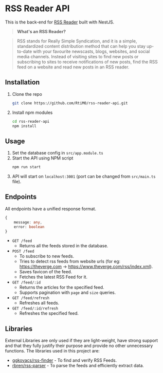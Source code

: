 # RSS Reader API

This is the back-end for [RSS Reader](https://github.com/RtiM0/rss-reader) built with NestJS.
> **What's an RSS Reader?**

> RSS stands for Really Simple Syndication, and it is a simple, standardized content distribution method that can help you stay up-to-date with your favourite newscasts, blogs, websites, and social media channels. Instead of visiting sites to find new posts or subscribing to sites to receive notifications of new posts, find the RSS feed on a website and read new posts in an RSS reader.

## Installation

1. Clone the repo
	```bash
	git clone https://github.com/RtiM0/rss-reader-api.git
	```
2. Install npm modules
	```bash
	cd rss-reader-api
	npm install
	```

## Usage
1. Set the database config in ``src/app.module.ts``
2. Start the API using NPM script
	```bash
	npm run start
	```
3. API will start on ```localhost:3001``` (port can be changed from ``src/main.ts`` file).
## Endpoints
All endpoints have a unified response format.
```ts
{
	message: any,
	error: boolean
}
```
- ``GET /feed``
	- Returns all the feeds stored in the database.
- ``POST /feed``
	- To subscribe to new feeds.
	- Tries to detect rss feeds from website urls (for eg: https://theverge.com -> https://www.theverge.com/rss/index.xml).
	- Saves favicon of the feed.
	- Fetches the latest RSS Feed for it.
- ``GET /feed/:id``
	- Returns the articles for the specified feed.
	- Supports pagination with ``page`` and ``size`` queries.
- ``GET /feed/refresh``
	- Refreshes all feeds.
- ``GET /feed/:id/refresh``
	- Refreshes the specified feed.
## Libraries
External Libraries are only used if they are light-weight, have strong support and that they fully justify their purpose and provide no other unnecessary functions.
The libraries used in this project are:
- [ggkovacs/rss-finder](https://github.com/ggkovacs/rss-finder) - To find and verify RSS Feeds.
- [rbren/rss-parser](https://github.com/rbren/rss-parser) - To parse the feeds and efficiently extract data.